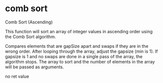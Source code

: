 # comb sort 
Comb Sort (Ascending)

This function will sort an array of integer values in ascending order using the Comb Sort algorithm.

Compares elements that are gapSize apart and swaps if they are in the wrong order. After looping through the array, adjust the gapsize (min is 1). 
If gapsize is 1 and no swaps are done in a single pass of the array, the algorithm stops.
The array to sort and the number of elements in the array will be passed as arguments. 

no ret value 
